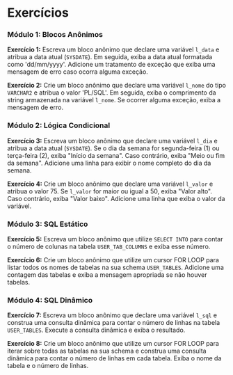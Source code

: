 # Exercícios

### Módulo 1: Blocos Anônimos

**Exercício 1:**
Escreva um bloco anônimo que declare uma variável `l_data` e atribua a data atual (`SYSDATE`). Em seguida, exiba a data atual formatada como 'dd/mm/yyyy'. Adicione um tratamento de exceção que exiba uma mensagem de erro caso ocorra alguma exceção.

**Exercício 2:**
Crie um bloco anônimo que declare uma variável `l_nome` do tipo `VARCHAR2` e atribua o valor 'PL/SQL'. Em seguida, exiba o comprimento da string armazenada na variável `l_nome`. Se ocorrer alguma exceção, exiba a mensagem de erro.

### Módulo 2: Lógica Condicional

**Exercício 3:**
Escreva um bloco anônimo que declare uma variável `l_dia` e atribua a data atual (`SYSDATE`). Se o dia da semana for segunda-feira (1) ou terça-feira (2), exiba "Início da semana". Caso contrário, exiba "Meio ou fim da semana". Adicione uma linha para exibir o nome completo do dia da semana.

**Exercício 4:**
Crie um bloco anônimo que declare uma variável `l_valor` e atribua o valor 75. Se `l_valor` for maior ou igual a 50, exiba "Valor alto". Caso contrário, exiba "Valor baixo". Adicione uma linha que exiba o valor da variável.

### Módulo 3: SQL Estático

**Exercício 5:**
Escreva um bloco anônimo que utilize `SELECT INTO` para contar o número de colunas na tabela `USER_TAB_COLUMNS` e exiba esse número.

**Exercício 6:**
Crie um bloco anônimo que utilize um cursor FOR LOOP para listar todos os nomes de tabelas na sua schema `USER_TABLES`. Adicione uma contagem das tabelas e exiba a mensagem apropriada se não houver tabelas.

### Módulo 4: SQL Dinâmico

**Exercício 7:**
Escreva um bloco anônimo que declare uma variável `l_sql` e construa uma consulta dinâmica para contar o número de linhas na tabela `USER_TABLES`. Execute a consulta dinâmica e exiba o resultado.

**Exercício 8:**
Crie um bloco anônimo que utilize um cursor FOR LOOP para iterar sobre todas as tabelas na sua schema e construa uma consulta dinâmica para contar o número de linhas em cada tabela. Exiba o nome da tabela e o número de linhas.
